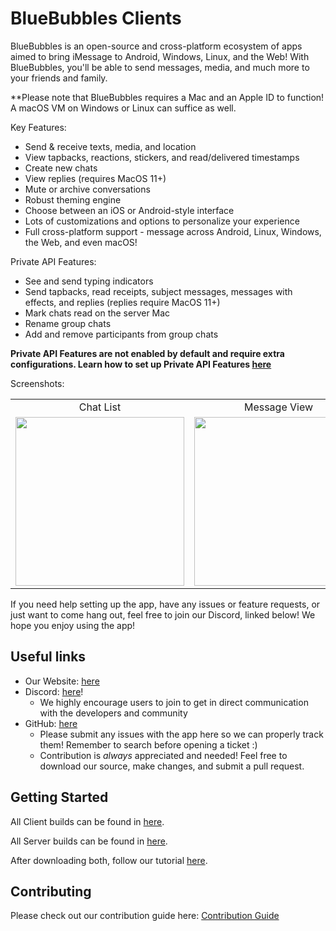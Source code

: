 # BlueBubbles Clients

BlueBubbles is an open-source and cross-platform ecosystem of apps aimed to bring iMessage to Android, Windows, Linux, and the Web! With BlueBubbles, you'll be able to send messages, media, and much more to your friends and family.

**Please note that BlueBubbles requires a Mac and an Apple ID to function! A macOS VM on Windows or Linux can suffice as well.

Key Features:

- Send & receive texts, media, and location
- View tapbacks, reactions, stickers, and read/delivered timestamps
- Create new chats
- View replies (requires MacOS 11+)
- Mute or archive conversations
- Robust theming engine
- Choose between an iOS or Android-style interface
- Lots of customizations and options to personalize your experience
- Full cross-platform support - message across Android, Linux, Windows, the Web, and even macOS!

Private API Features:

- See and send typing indicators
- Send tapbacks, read receipts, subject messages, messages with effects, and replies (replies require MacOS 11+)
- Mark chats read on the server Mac
- Rename group chats
- Add and remove participants from group chats

**Private API Features are not enabled by default and require extra configurations. Learn how to set up Private API Features [here](https://github.com/BlueBubblesApp/bluebubbles-server/wiki/Using-Private-API-Features)**

Screenshots:

<table>
  <tr>
    <td align="center">Chat List</td>
     <td align="center">Message View</td>
     <td align="center">Private API Features</td>
  </tr>
  <tr>
    <td><img src="https://raw.githubusercontent.com/BlueBubblesApp/bluebubbles-app/tanay/object-box-with-rewrite/screenshots/Samsung%20Galaxy%20S10%2B%20Prism%20Black%20-%20imessage_framed.png" width=270></td>
    <td><img src="https://raw.githubusercontent.com/BlueBubblesApp/bluebubbles-app/tanay/object-box-with-rewrite/screenshots/Samsung%20Galaxy%20S10+%20Prism%20Black%20-%20messaging_framed.png" width=270></td>
    <td><img src="https://raw.githubusercontent.com/BlueBubblesApp/bluebubbles-app/tanay/object-box-with-rewrite/screenshots/Samsung%20Galaxy%20S10+%20Prism%20Black%20-%20privateAPI_framed.png" width=270></td>
  </tr>
 </table>

If you need help setting up the app, have any issues or feature requests, or just want to come hang out, feel free to join our Discord, linked below! We hope you enjoy using the app!

## Useful links

* Our Website: [here](https://bluebubbles.app)
* Discord: [here](https://discord.gg/4F7nbf3)!
    - We highly encourage users to join to get in direct communication with the developers and community
* GitHub: [here](https://github.com/BlueBubblesApp)
    - Please submit any issues with the app here so we can properly track them! Remember to search before opening a ticket :)
    - Contribution is *always* appreciated and needed! Feel free to download our source, make changes, and submit a pull request.

## Getting Started

All Client builds can be found in [here](https://github.com/BlueBubblesApp/blueBubbles-app/releases).

All Server builds can be found in [here](https://github.com/BlueBubblesApp/BlueBubbles-Server/releases).

After downloading both, follow our tutorial [here](https://bluebubbles.app/install/).

## Contributing

Please check out our contribution guide here: [Contribution Guide](https://docs.bluebubbles.app/client/build-yourself-contribution-guide)
